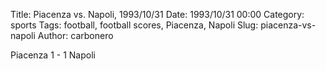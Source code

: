 Title: Piacenza vs. Napoli, 1993/10/31
Date: 1993/10/31 00:00
Category: sports
Tags: football, football scores, Piacenza, Napoli
Slug: piacenza-vs-napoli
Author: carbonero


Piacenza 1 - 1 Napoli
